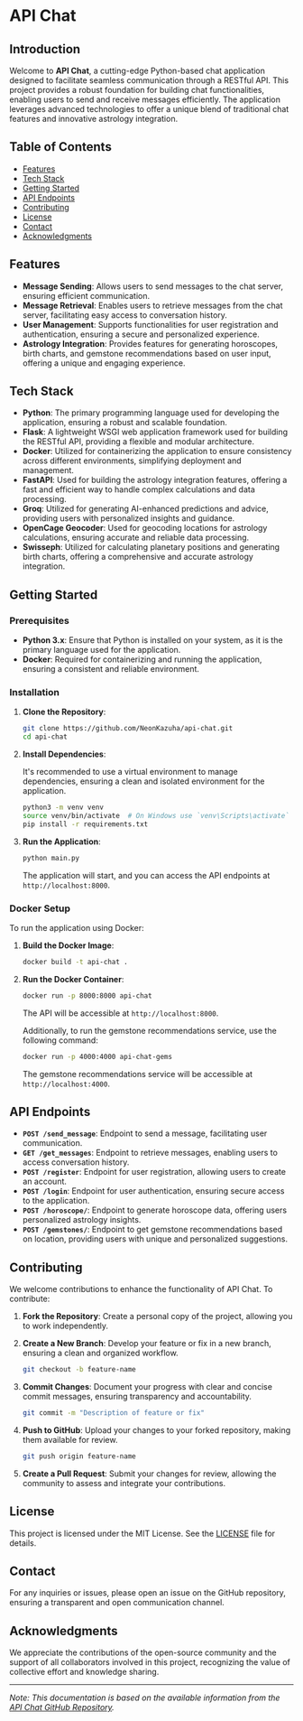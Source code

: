 # API Chat

## Introduction

Welcome to **API Chat**, a cutting-edge Python-based chat application designed to facilitate seamless communication through a RESTful API. This project provides a robust foundation for building chat functionalities, enabling users to send and receive messages efficiently. The application leverages advanced technologies to offer a unique blend of traditional chat features and innovative astrology integration.

## Table of Contents

- [Features](#features)
- [Tech Stack](#tech-stack)
- [Getting Started](#getting-started)
- [API Endpoints](#api-endpoints)
- [Contributing](#contributing)
- [License](#license)
- [Contact](#contact)
- [Acknowledgments](#acknowledgments)

## Features

- **Message Sending**: Allows users to send messages to the chat server, ensuring efficient communication.
- **Message Retrieval**: Enables users to retrieve messages from the chat server, facilitating easy access to conversation history.
- **User Management**: Supports functionalities for user registration and authentication, ensuring a secure and personalized experience.
- **Astrology Integration**: Provides features for generating horoscopes, birth charts, and gemstone recommendations based on user input, offering a unique and engaging experience.

## Tech Stack

- **Python**: The primary programming language used for developing the application, ensuring a robust and scalable foundation.
- **Flask**: A lightweight WSGI web application framework used for building the RESTful API, providing a flexible and modular architecture.
- **Docker**: Utilized for containerizing the application to ensure consistency across different environments, simplifying deployment and management.
- **FastAPI**: Used for building the astrology integration features, offering a fast and efficient way to handle complex calculations and data processing.
- **Groq**: Utilized for generating AI-enhanced predictions and advice, providing users with personalized insights and guidance.
- **OpenCage Geocoder**: Used for geocoding locations for astrology calculations, ensuring accurate and reliable data processing.
- **Swisseph**: Utilized for calculating planetary positions and generating birth charts, offering a comprehensive and accurate astrology integration.

## Getting Started

### Prerequisites

- **Python 3.x**: Ensure that Python is installed on your system, as it is the primary language used for the application.
- **Docker**: Required for containerizing and running the application, ensuring a consistent and reliable environment.

### Installation

1. **Clone the Repository**:

   ```bash
   git clone https://github.com/NeonKazuha/api-chat.git
   cd api-chat
   ```

2. **Install Dependencies**:

   It's recommended to use a virtual environment to manage dependencies, ensuring a clean and isolated environment for the application.

   ```bash
   python3 -m venv venv
   source venv/bin/activate  # On Windows use `venv\Scripts\activate`
   pip install -r requirements.txt
   ```

3. **Run the Application**:

   ```bash
   python main.py
   ```

   The application will start, and you can access the API endpoints at `http://localhost:8000`.

### Docker Setup

To run the application using Docker:

1. **Build the Docker Image**:

   ```bash
   docker build -t api-chat .
   ```

2. **Run the Docker Container**:

   ```bash
   docker run -p 8000:8000 api-chat
   ```

   The API will be accessible at `http://localhost:8000`.

   Additionally, to run the gemstone recommendations service, use the following command:

   ```bash
   docker run -p 4000:4000 api-chat-gems
   ```

   The gemstone recommendations service will be accessible at `http://localhost:4000`.

## API Endpoints

- **`POST /send_message`**: Endpoint to send a message, facilitating user communication.
- **`GET /get_messages`**: Endpoint to retrieve messages, enabling users to access conversation history.
- **`POST /register`**: Endpoint for user registration, allowing users to create an account.
- **`POST /login`**: Endpoint for user authentication, ensuring secure access to the application.
- **`POST /horoscope/`**: Endpoint to generate horoscope data, offering users personalized astrology insights.
- **`POST /gemstones/`**: Endpoint to get gemstone recommendations based on location, providing users with unique and personalized suggestions.

## Contributing

We welcome contributions to enhance the functionality of API Chat. To contribute:

1. **Fork the Repository**: Create a personal copy of the project, allowing you to work independently.
2. **Create a New Branch**: Develop your feature or fix in a new branch, ensuring a clean and organized workflow.

   ```bash
   git checkout -b feature-name
   ```

3. **Commit Changes**: Document your progress with clear and concise commit messages, ensuring transparency and accountability.

   ```bash
   git commit -m "Description of feature or fix"
   ```

4. **Push to GitHub**: Upload your changes to your forked repository, making them available for review.

   ```bash
   git push origin feature-name
   ```

5. **Create a Pull Request**: Submit your changes for review, allowing the community to assess and integrate your contributions.

## License

This project is licensed under the MIT License. See the [LICENSE](https://github.com/NeonKazuha/api-chat/blob/main/LICENSE) file for details.

## Contact

For any inquiries or issues, please open an issue on the GitHub repository, ensuring a transparent and open communication channel.

## Acknowledgments

We appreciate the contributions of the open-source community and the support of all collaborators involved in this project, recognizing the value of collective effort and knowledge sharing.

---

*Note: This documentation is based on the available information from the [API Chat GitHub Repository](https://github.com/NeonKazuha/api-chat).*
